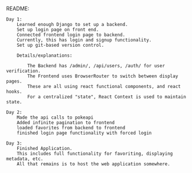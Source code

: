 README:

    Day 1:
        Learned enough Django to set up a backend.
        Set up login page on front end.
        Connected frontend login page to backend.
        Currently, this has login and signup functionality.
        Set up git-based version control.

        Details/explanations:

            The Backend has /admin/, /api/users, /auth/ for user verification.
            The Frontend uses BrowserRouter to switch between display pages.
            These are all using react functional components, and react hooks.
            For a centralized "state", React Context is used to maintain state.

    Day 2:
        Made the api calls to pokeapi
        Added infinite pagination to frontend
        loaded favorites from backend to frontend
        finished login page functionality with forced login

    Day 3:
        Finished Application.
        This includes full functionality for favoriting, displaying metadata, etc.
        All that remains is to host the web application somewhere.

